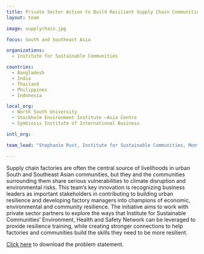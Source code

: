 ```yaml
---
title: Private Sector Action to Build Resilient Supply Chain Communities
layout: team

image: supplychain.jpg

focus: South and Southeast Asia

organizations:
  - Institute for Sustainable Communities

countries: 
  - Bangladesh
  - India
  - Thailand
  - Philippines
  - Indonesia 

local_org: 
  - North South University
  - Stockholm Environment Institute –Asia Centre 
  - Symbiosis Institute of International Business

intl_org:

team_lead: "Stephanie Rust, Institute for Sustainable Communities, Montpelier, USA"

---
```


Supply chain factories are often the central source of livelihoods in urban South and Southeast Asian communities, but they and the communities surrounding them share serious vulnerabilities to climate disruption and environmental risks. This team’s key innovation is recognizing business leaders as important stakeholders in contributing to building urban resilience and developing factory managers into champions of economic, environmental and community resilience. The initiative aims to work with private sector partners to explore the ways that Institute for Sustainable Communities’ Environment, Health and Safety Network can be leveraged to provide resilience training, while creating stronger connections to help factories and communities build the skills they need to be more resilient.

[Click here](http://www.globalresiliencepartnership.org/assets/downloads/ISC-Problem-Statement-Manufacturing-Resilient-Communities.pdf) to download the problem statement.